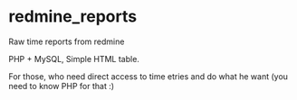 redmine_reports
===============

Raw time reports from redmine

PHP + MySQL, Simple HTML table.

For those, who need direct access to time etries and do what he want (you need to know PHP for that :) 

